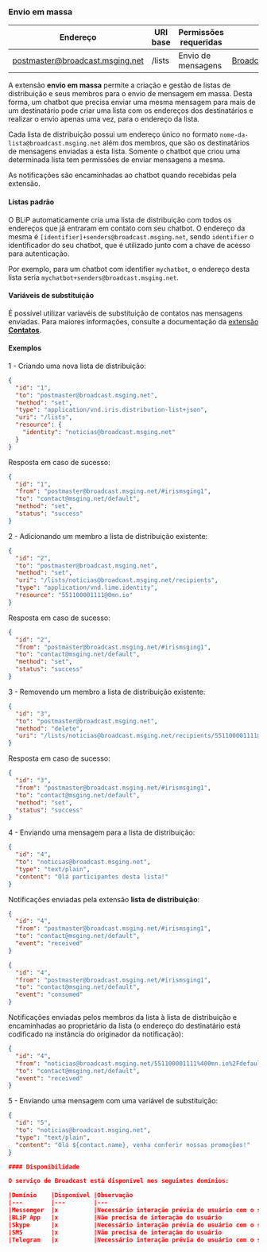 ### Envio em massa
| Endereço                        | URI base     | Permissões requeridas   | C#                     |
|---------------------------------|--------------|-------------------------|------------------------|
| postmaster@broadcast.msging.net | /lists       | Envio de mensagens       | [BroadcastExtension](https://github.com/takenet/messaginghub-client-csharp/blob/master/src/Takenet.MessagingHub.Client/Extensions/Broadcast/BroadcastExtension.cs) |

A extensão **envio em massa** permite a criação e gestão de listas de distribuição e seus membros para o envio de mensagem em massa. Desta forma, um chatbot que precisa enviar uma mesma mensagem para mais de um destinatário pode criar uma lista com os endereços dos destinatários e realizar o envio apenas uma vez, para o endereço da lista.

Cada lista de distribuição possui um endereço único no formato `nome-da-lista@broadcast.msging.net` além dos membros, que são os destinatários de mensagens enviadas a esta lista. Somente o chatbot que criou uma determinada lista tem permissões de enviar mensagens a mesma.

As notificações são encaminhadas ao chatbot quando recebidas pela extensão.

#### Listas padrão

O BLiP automaticamente cria uma lista de distribuição com todos os endereços que já entraram em contato com seu chatbot. O endereço da mesma é `[identifier]+senders@broadcast.msging.net`, sendo `identifier` o identificador do seu chatbot, que é utilizado junto com a chave de acesso para autenticação. 

Por exemplo, para um chatbot com identifier `mychatbot`, o endereço desta lista seria `mychatbot+senders@broadcast.msging.net`.

#### Variáveis de substituição

É possível utilizar variavéis de substituição de contatos nas mensagens enviadas. Para maiores informações, consulte a documentação da [extensão **Contatos**](https://portal.blip.ai/#/docs/extensions/contacts).

#### Exemplos

1 - Criando uma nova lista de distribuição:
```json
{  
  "id": "1",
  "to": "postmaster@broadcast.msging.net",
  "method": "set",
  "type": "application/vnd.iris.distribution-list+json",
  "uri": "/lists",
  "resource": {  
    "identity": "noticias@broadcast.msging.net"
  }
}
```
Resposta em caso de sucesso:
```json
{
  "id": "1",
  "from": "postmaster@broadcast.msging.net/#irismsging1",
  "to": "contact@msging.net/default",
  "method": "set",
  "status": "success"
}
```

2 - Adicionando um membro a lista de distribuição existente:
```json
{  
  "id": "2",
  "to": "postmaster@broadcast.msging.net",
  "method": "set",
  "uri": "/lists/noticias@broadcast.msging.net/recipients",
  "type": "application/vnd.lime.identity",
  "resource": "551100001111@0mn.io"
}
```
Resposta em caso de sucesso:
```json
{
  "id": "2",
  "from": "postmaster@broadcast.msging.net/#irismsging1",
  "to": "contact@msging.net/default",
  "method": "set",
  "status": "success"
}
```

3 - Removendo um membro a lista de distribuição existente:
```json
{  
  "id": "3",
  "to": "postmaster@broadcast.msging.net",
  "method": "delete",
  "uri": "/lists/noticias@broadcast.msging.net/recipients/551100001111@0mn.io"
}
```
Resposta em caso de sucesso:
```json
{
  "id": "3",
  "from": "postmaster@broadcast.msging.net/#irismsging1",
  "to": "contact@msging.net/default",
  "method": "set",
  "status": "success"
}
```

4 - Enviando uma mensagem para a lista de distribuição:
```json
{  
  "id": "4",
  "to": "noticias@broadcast.msging.net",
  "type": "text/plain",
  "content": "Olá participantes desta lista!"
}
```

Notificações enviadas pela extensão **lista de distribuição**:
```json
{
  "id": "4",
  "from": "postmaster@broadcast.msging.net/#irismsging1",
  "to": "contact@msging.net/default",
  "event": "received"
}
```
```json
{
  "id": "4",
  "from": "postmaster@broadcast.msging.net/#irismsging1",
  "to": "contact@msging.net/default",
  "event": "consumed"
}
```
Notificações enviadas pelos membros da lista à lista de distribuição e encaminhadas ao proprietário da lista (o endereço do destinatário está codificado na instância do originador da notificação):

```json
{
  "id": "4",
  "from": "noticias@broadcast.msging.net/551100001111%400mn.io%2Fdefault",
  "to": "contact@msging.net/default",
  "event": "received"
}
```

5 - Enviando uma mensagem com uma variável de substituição:
```json
{  
  "id": "5",
  "to": "noticias@broadcast.msging.net",
  "type": "text/plain",
  "content": "Olá ${contact.name}, venha conferir nossas promoções!"
}

#### Disponibilidade

O serviço de Broadcast está disponível nos seguintes domínios:

|Domínio    |Disponível |Observação                                             |
|---	    |---	    |---                                                    |
|Messenger  |x          |Necessário interação prévia do usuário com o serviço   |
|BLiP App   |x          |Não precisa de interação do usuário                    |
|Skype      |x          |Necessário interação prévia do usuário com o serviço   |
|SMS        |x          |Não precisa de interação do usuário                    |
|Telegram   |x          |Necessário interação prévia do usuário com o serviço   |
